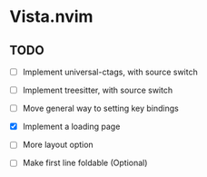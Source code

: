 # Vista.nvim

## TODO

- [ ] Implement universal-ctags, with source switch

- [ ] Implement treesitter, with source switch

- [ ] Move general way to setting key bindings

- [x] Implement a loading page

- [ ] More layout option

- [ ] Make first line foldable (Optional)
